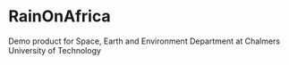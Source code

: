 # RainOnAfrica
Demo product for Space, Earth and Environment Department at Chalmers University of Technology
